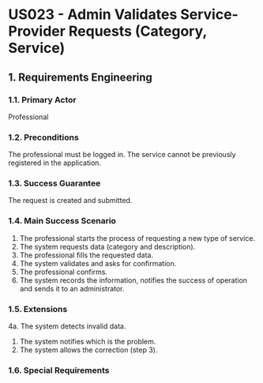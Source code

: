 # US023 - Admin Validates Service-Provider Requests (Category, Service)

## 1. Requirements Engineering

### 1.1. Primary Actor
Professional

### 1.2. Preconditions
The professional must be logged in.
The service cannot be previously registered in the application.

### 1.3. Success Guarantee
The request is created and submitted.

### 1.4. Main Success Scenario
1. The professional starts the process of requesting a new type of service.
2. The system requests data (category and description).
3. The professional fills the requested data.
4. The system validates and asks for confirmation.
5. The professional confirms.
6. The system records the information, notifies the success of operation and sends it to an administrator.

### 1.5. Extensions
4a. The system detects invalid data.
1. The system notifies which is the problem.
2. The system allows the correction (step 3).

### 1.6. Special Requirements


